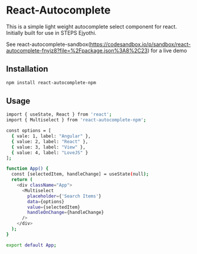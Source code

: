 # React-Autocomplete  

This is a simple light weight autocomplete select component for react. Initially built for use in STEPS Ejyothi.

See react-autocomplete-sandbox(https://codesandbox.io/p/sandbox/react-autocomplete-fnyjz8?file=%2Fpackage.json%3A8%2C23) for a live demo
## Installation 

```sh
npm install react-autocomplete-npm
```

## Usage

```sh
import { useState, React } from 'react';
import { Multiselect } from 'react-autocomplete-npm';

const options = [
  { vale: 1, label: "Angular" },
  { value: 2, label: "React" },
  { value: 3, label: "View" },
  { value: 4, label: "LoveJS" }
];

function App() {
  const [selectedItem, handleChange] = useState(null);
  return (
    <div className="App">
      <Multiselect
        placeholder={'Search Items'}
        data={options}
        value={selectedItem}
        handleOnChange={handleChange}
      />
    </div>
  );
}

export default App;

```
